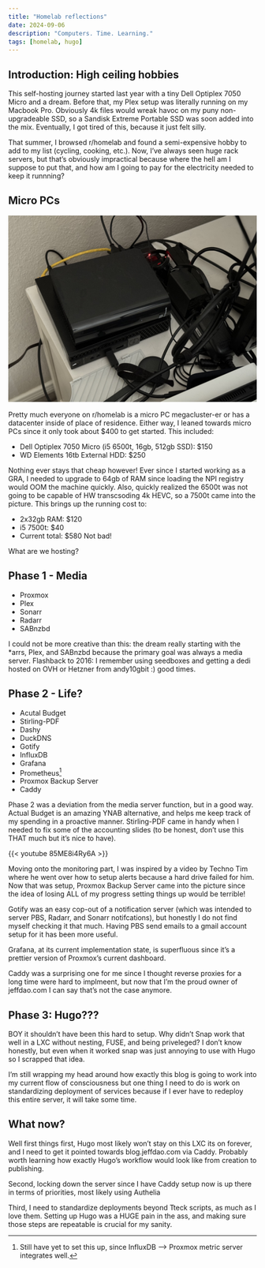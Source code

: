 ```yaml
---
title: "Homelab reflections"
date: 2024-09-06
description: "Computers. Time. Learning."
tags: [homelab, hugo]
---
```


## Introduction: High ceiling hobbies
This self-hosting journey started last year with a tiny Dell Optiplex 7050 Micro and a dream. Before that, my Plex setup was literally running on my Macbook Pro. Obviously 4k files would wreak havoc on my puny non-upgradeable SSD, so a Sandisk Extreme Portable SSD was soon added into the mix. Eventually, I got tired of this, because it just felt silly.

That summer, I browsed r/homelab and found a semi-expensive hobby to add to my list (cycling, cooking, etc.). Now, I’ve always seen huge rack servers, but that’s obviously impractical because where the hell am I suppose to put that, and how am I going to pay for the electricity needed to keep it runnning?

## Micro PCs
![Dell Optiplex](assets/optiplex.jpeg "Janky setup, performant outcomes | Photo by [me](https://blog.jeffdao.com)")

Pretty much everyone on r/homelab is a micro PC megacluster-er or has a datacenter inside of place of residence. Either way, I leaned towards micro PCs since it only took about $400 to get started. This included:

- Dell Optiplex 7050 Micro (i5 6500t, 16gb, 512gb SSD): $150
- WD Elements 16tb External HDD: $250

Nothing ever stays that cheap however! Ever since I started working as a GRA, I needed to upgrade to 64gb of RAM since loading the NPI registry would OOM the machine quickly. Also, quickly realized the 6500t was not going to be capable of HW transcsoding 4k HEVC, so a 7500t came into the picture. This brings up the running cost to:

- 2x32gb RAM: $120
- i5 7500t: $40
- Current total: $580
Not bad!

What are we hosting?
## Phase 1 - Media
- Proxmox
- Plex
- Sonarr
- Radarr
- SABnzbd

I could not be more creative than this: the dream really starting with the *arrs, Plex, and SABnzbd because the primary goal was always a media server. Flashback to 2016: I remember using seedboxes and getting a dedi hosted on OVH or Hetzner from andy10gbit :) good times.

## Phase 2 - Life?
- Acutal Budget
- Stirling-PDF
- Dashy
- DuckDNS
- Gotify
- InfluxDB
- Grafana
- Prometheus[^1]
- Proxmox Backup Server
- Caddy

Phase 2 was a deviation from the media server function, but in a good way. Actual Budget is an amazing YNAB alternative, and helps me keep track of my spending in a proactive manner. Stirling-PDF came in handy when I needed to fix some of the accounting slides (to be honest, don’t use this THAT much but it’s nice to have).

{{< youtube 85ME8i4Ry6A >}}

Moving onto the monitoring part, I was inspired by a video by Techno Tim where he went over how to setup alerts because a hard drive failed for him. Now that was setup, Proxmox Backup Server came into the picture since the idea of losing ALL of my progress setting things up would be terrible!

Gotify was an easy cop-out of a notification server (which was intended to server PBS, Radarr, and Sonarr notifcations), but honestly I do not find myself checking it that much. Having PBS send emails to a gmail account setup for it has been more useful.

Grafana, at its current implementation state, is superfluous since it’s a prettier version of Proxmox’s current dashboard.

Caddy was a surprising one for me since I thought reverse proxies for a long time were hard to implmeent, but now that I’m the proud owner of jeffdao.com I can say that’s not the case anymore.

## Phase 3: Hugo???
BOY it shouldn’t have been this hard to setup. Why didn’t Snap work that well in a LXC without nesting, FUSE, and being priveleged? I don’t know honestly, but even when it worked snap was just annoying to use with Hugo so I scrapped that idea.

I’m still wrapping my head around how exactly this blog is going to work into my current flow of consciousness but one thing I need to do is work on standardizing deployment of services because if I ever have to redeploy this entire server, it will take some time.

## What now?
Well first things first, Hugo most likely won’t stay on this LXC its on forever, and I need to get it pointed towards blog.jeffdao.com via Caddy. Probably worth learning how exactly Hugo’s workflow would look like from creation to publishing.

Second, locking down the server since I have Caddy setup now is up there in terms of priorities, most likely using Authelia

Third, I need to standardize deployments beyond Tteck scripts, as much as I love them. Setting up Hugo was a HUGE pain in the ass, and making sure those steps are repeatable is crucial for my sanity.

[^1]: Still have yet to set this up, since InfluxDB –> Proxmox metric server integrates well.